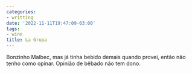 ```yaml
---
categories:
- writting
date: '2022-11-11T19:47:09-03:00'
tags:
- wine
title: La Grupa
---
```


Bonzinho Malbec, mas já tinha bebido demais quando provei, então não tenho como opinar. Opinião de bêbado não tem dono.


